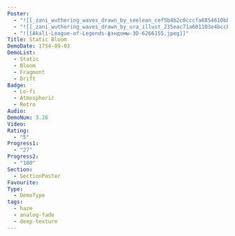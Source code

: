 ```yaml
---
Poster:
  - "![[_zani_wuthering_waves_drawn_by_seelean_cef5b4b2c0cccfa6854610bb47c83745.png]]"
  - "![[_zani_wuthering_waves_drawn_by_ura_illust_235eac71a601103e4bccb967e4481e04.jpg]]"
  - "![[Akali-League-of-Legends-фэндомы-3D-6266155.jpeg]]"
Title: Static Bloom
DemoDate: 1754-09-03
DemoList:
  - Static
  - Bloom
  - Fragment
  - Drift
Badge:
  - Lo-fi
  - Atmospheric
  - Retro
Audio: 
DemoNum: 3.26
Video: 
Rating:
  - "5"
Progress1:
  - "27"
Progress2:
  - "100"
Section:
  - SectionPoster
Favourite: 
Type:
  - DemoType
tags:
  - haze
  - analog-fade
  - deep-texture
---
```


